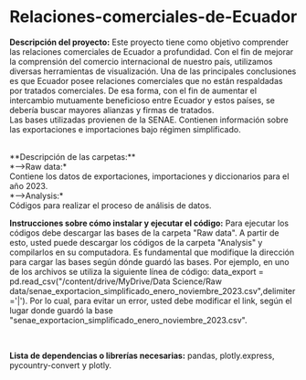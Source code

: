 # Relaciones-comerciales-de-Ecuador


**Descripción del proyecto:** Este proyecto tiene como objetivo comprender las relaciones comerciales de Ecuador a profundidad. Con el fin de mejorar la comprensión del comercio internacional de nuestro país, utilizamos diversas herramientas de visualización. Una de las principales conclusiones es que Ecuador posee relaciones comerciales que no están respaldadas por tratados comerciales. De esa forma, con el fin de aumentar el intercambio mutuamente beneficioso entre Ecuador y estos países, se debería buscar mayores alianzas y firmas de tratados. 
<br />
Las bases utilizadas provienen de la SENAE. Contienen información sobre las exportaciones e importaciones bajo régimen simplificado.

<br />
**Descripción de las carpetas:**
<br />
*-->Raw data:*
<br />
Contiene los datos de exportaciones, importaciones y diccionarios para el año 2023.
<br />
*-->Analysis:*
<br />
Códigos para realizar el proceso de análisis de datos.
<br />

**Instrucciones sobre cómo instalar y ejecutar el código:** Para ejecutar los códigos debe descargar las bases de la carpeta "Raw data". A partir de esto, usted puede descargar los códigos de la carpeta "Analysis" y compilarlos en su computadora. Es fundamental que modifique la dirección para cargar las bases según dónde guardó las bases. Por ejemplo, en uno de los archivos se utiliza la siguiente línea de código: data_export = pd.read_csv("/content/drive/MyDrive/Data Science/Raw data/senae_exportacion_simplificado_enero_noviembre_2023.csv",delimiter='|'). Por lo cual, para evitar un error, usted debe modificar el link, según el lugar donde guardó la base "senae_exportacion_simplificado_enero_noviembre_2023.csv".

<br />


**Lista de dependencias o librerías necesarias:** pandas, plotly.express, pycountry-convert y  plotly.
